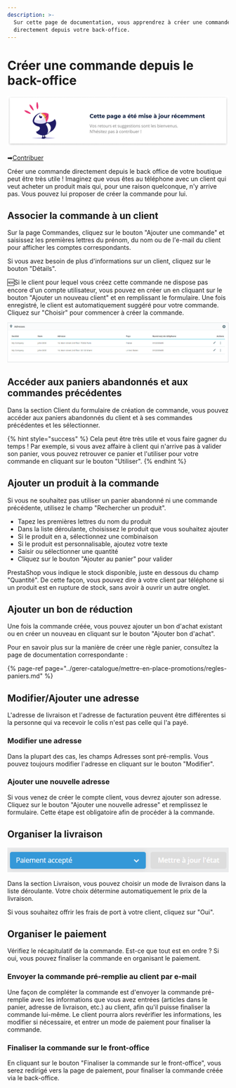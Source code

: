 ```yaml
---
description: >-
  Sur cette page de documentation, vous apprendrez à créer une commande
  directement depuis votre back-office.
---
```


# Créer une commande depuis le back-office

![](../../../.gitbook/assets/recent-updates-1-.png)

➡[Contribuer](https://prestashop.gitbook.io/howtocontribute/)

Créer une commande directement depuis le back office de votre boutique peut être très utile ! Imaginez que vous êtes au téléphone avec un client qui veut acheter un produit mais qui, pour une raison quelconque, n'y arrive pas. Vous pouvez lui proposer de créer la commande pour lui. 

## Associer la commande à un client

Sur la page Commandes, cliquez sur le bouton "Ajouter une commande" et saisissez les premières lettres du prénom, du nom ou de l'e-mail du client pour afficher les comptes correspondants.

Si vous avez besoin de plus d'informations sur un client, cliquez sur le bouton "Détails".

🆕Si le client pour lequel vous créez cette commande ne dispose pas encore d'un compte utilisateur, vous pouvez en créer un en cliquant sur le bouton "Ajouter un nouveau client" et en remplissant le formulaire. Une fois enregistré, le client est automatiquement suggéré pour votre commande. Cliquez sur "Choisir" pour commencer à créer la commande.

![](../../../.gitbook/assets/image%20%2812%29.png)

## Accéder aux paniers abandonnés et aux commandes précédentes

Dans la section Client du formulaire de création de commande, vous pouvez accéder aux paniers abandonnés du client et à ses commandes précédentes et les sélectionner.

{% hint style="success" %}
Cela peut être très utile et vous faire gagner du temps ! Par exemple, si vous avez affaire à client qui n'arrive pas à valider son panier, vous pouvez retrouver ce panier et l'utiliser pour votre commande en cliquant sur le bouton "Utiliser".
{% endhint %}

## Ajouter un produit à la commande

Si vous ne souhaitez pas utiliser un panier abandonné ni une commande précédente, utilisez le champ "Rechercher un produit". 

* Tapez les premières lettres du nom du produit 
* Dans la liste déroulante, choisissez le produit que vous souhaitez ajouter
* Si le produit en a, sélectionnez une combinaison 
* Si le produit est personnalisable, ajoutez votre texte
* Saisir ou sélectionner une quantité 
* Cliquez sur le bouton "Ajouter au panier" pour valider 

PrestaShop vous indique le stock disponible, juste en dessous du champ "Quantité". De cette façon, vous pouvez dire à votre client par téléphone si un produit est en rupture de stock, sans avoir à ouvrir un autre onglet.

## Ajouter un bon de réduction

Une fois la commande créée, vous pouvez ajouter un bon d'achat existant ou en créer un nouveau en cliquant sur le bouton "Ajouter bon d'achat". 

Pour en savoir plus sur la manière de créer une règle panier, consultez la page de documentation correspondante :

{% page-ref page="../gerer-catalogue/mettre-en-place-promotions/regles-paniers.md" %}

## Modifier/Ajouter une adresse

L'adresse de livraison et l'adresse de facturation peuvent être différentes si la personne qui va recevoir le colis n'est pas celle qui l'a payé. 

### Modifier une adresse 

Dans la plupart des cas, les champs Adresses sont pré-remplis. Vous pouvez toujours modifier l'adresse en cliquant sur le bouton "Modifier".

### Ajouter une nouvelle adresse 

Si vous venez de créer le compte client, vous devrez ajouter son adresse. Cliquez sur le bouton "Ajouter une nouvelle adresse" et remplissez le formulaire. Cette étape est obligatoire afin de procéder à la commande.

## Organiser la livraison

![](../../../.gitbook/assets/image%20%286%29.png)

Dans la section Livraison, vous pouvez choisir un mode de livraison dans la liste déroulante. Votre choix détermine automatiquement le prix de la livraison.

Si vous souhaitez offrir les frais de port à votre client, cliquez sur "Oui". 

## Organiser le paiement

Vérifiez le récapitulatif de la commande. Est-ce que tout est en ordre ? Si oui, vous pouvez finaliser la commande en organisant le paiement. 

### Envoyer la commande pré-remplie au client par e-mail 

Une façon de compléter la commande est d'envoyer la commande pré-remplie avec les informations que vous avez entrées \(articles dans le panier, adresse de livraison, etc.\) au client, afin qu'il puisse finaliser la commande lui-même. Le client pourra alors revérifier les informations, les modifier si nécessaire, et entrer un mode de paiement pour finaliser la commande. 

### Finaliser la commande sur le front-office

En cliquant sur le bouton "Finaliser la commande sur le front-office", vous serez redirigé vers la page de paiement, pour finaliser la commande créée via le back-office.

